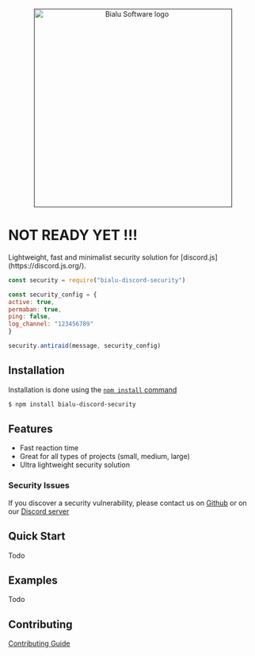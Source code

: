<p align="center">
  <a href="" rel="noopener">
 <img width=400px height=400px src="https://cdn.discordapp.com/attachments/867078961799102474/898600193501564938/Bialu-logo-update.png" alt="Bialu Software logo"></a>
</p>
  <h1>NOT READY YET !!!</h1>
  Lightweight, fast and minimalist security solution for [discord.js](https://discord.js.org/).

```js
const security = require("bialu-discord-security")

const security_config = {
active: true,
permaban: true,
ping: false,
log_channel: "123456789"
}

security.antiraid(message, security_config)

```

## Installation

Installation is done using the
[`npm install` command](https://docs.npmjs.com/getting-started/installing-npm-packages-locally)

```bash
$ npm install bialu-discord-security
```

## Features

  * Fast reaction time
  * Great for all types of projects (small, medium, large)
  * Ultra lightweight security solution

### Security Issues

If you discover a security vulnerability, please contact us on [Github](https://github.com/Bialu-Software/Discord-Security/issues) or on our [Discord server](https://discord.gg/em8meadJ2X)

## Quick Start

Todo

## Examples

Todo

## Contributing

[Contributing Guide](https://github.com/Bialu-Software/Discord-Security/blob/main/CONTRIBUTING.md)

